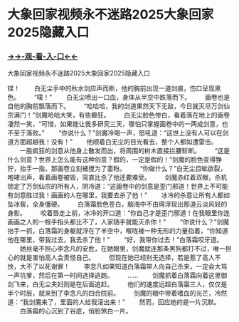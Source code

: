 # 大象回家视频永不迷路2025大象回家2025隐藏入口

### <a href="https://7t9e.com">→→-观-看-入-口←←</a>

大象回家视频永不迷路2025大象回家2025隐藏入口

铿！
　　白无尘手中的秋水剑应声而断，他的胸前出现一道剑痕，伤口呈现黑色。
　　“噗！”
　　白无尘喷出一口血，身体从半空中跌落而下。
　　画卷也是自他的胸前飘落而下。
　　“哈哈哈，我的剑道果然天下无敌，今日就灭尽万剑仙宗满门！”剑魔哈哈大笑，有些癫狂。
　　白无尘脸色惨白，看着落在地上的画卷凄然一笑，“可惜，如果能让我多研究三天，哪怕只掌握画卷中的一两成剑意，也不至于落败。”
　　“你说什么？”剑魔冷喝一声，怒吼道：“这世上没有人可以在剑道方面超越我！没有！”
　　他顺着白无尘的目光看去，整个人都如遭雷击。
　　一股疯狂的剑意从他身上散发而出，将周围的树木直接拦腰斩断。
　　“这是什么剑意？世界上怎么能有这种剑意？假的，一定是假的！”剑魔的脸色变得狰狞，抬手一指，那画卷立刻被搅为了齑粉。
　　“你做什么？”白无尘目眦欲裂，咆哮出声，看着画卷被毁，简直比杀了他还要难受。
　　剑魔赤红着双眼，杀机锁定了万剑仙宗的所有人，阴冷道：“这画卷中的剑意是歪门邪道！世界上不可能有剑意胜过我！画画的人在哪里，我要去杀了他！”
　　冰冷的杀意让所有人都如坠冰窖，全身僵硬。
　　白落霜脸色苍白，脑海中不由得浮现出那道云淡风轻的身影。
　　咬着唇走上前，冰冷的开口道：“你自己才是歪门邪道！在我眼里你连画画之人的一根手指头都比不了，人家随手就能灭杀你！”
　　“你说什么？”剑魔抬手一抓，白落霜的身躯就浮在了半空中，喉咙被一种无形的力量掐着，“你知道他在哪里，带我过去，我去杀了他！”
　　“好，我带你过去！”白落霜咬牙道。
　　她丝毫不担心李念凡的安危，在她眼里，剑魔就连那条黑狗都打不过，唯一担心的就是害怕高人会责怪自己。
　　但现在她已经别无选择，若是惹了高人不快，大不了以死谢罪！
　　李念凡如果知道白落霜带人向自己杀来，一定会大骂一声坑爹，然后在第一时间选择逃跑。
　　……
　　剑魔抓着白落霜向着这里御剑飞来，白无尘夫妇则是在后面追赶。
　　他们的速度远超白落霜三人，仅仅是半个时辰，就来到了李念凡的四合院前。
　　剑魔的眼中带着嗜血的光芒，冷然道：“我剑魔来了，里面的人给我滚出来！”
　　然而，回应她的是一片沉默。
　　白落霜的心沉到了谷底，俏脸煞白一片。
